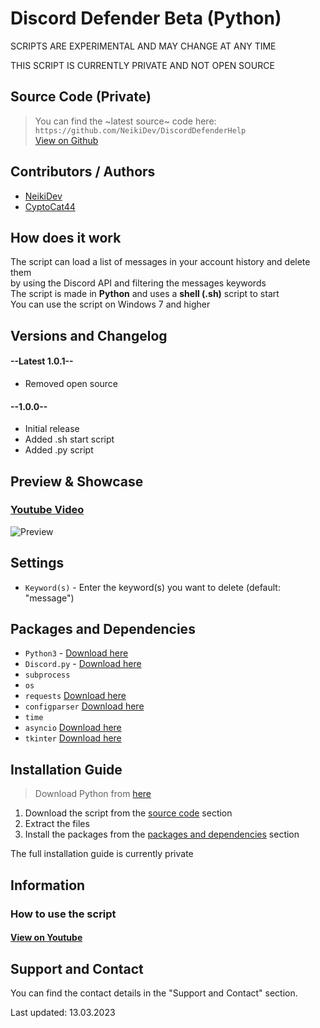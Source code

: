 # Discord Defender Beta (Python)

<p class="tip">SCRIPTS ARE EXPERIMENTAL AND MAY CHANGE AT ANY TIME</p>
<p class="tip">THIS SCRIPT IS CURRENTLY PRIVATE AND NOT OPEN SOURCE</p>

## Source Code (Private)

  > You can find the ~latest source~ code here: `https://github.com/NeikiDev/DiscordDefenderHelp` <br>
  [View on Github](https://github.com/NeikiDev/DiscordDefenderHelp)

## Contributors / Authors

  * [NeikiDev](https://neiki.dev/me.html?r=docs)
  * [CyptoCat44](#user)

## How does it work

The script can load a list of messages in your account history and delete them <br>
by using the Discord API and filtering the messages keywords <br>
The script is made in **Python** and uses a **shell (.sh)** script to start <br>
You can use the script on Windows 7 and higher <br>

## Versions and Changelog

<!-- select:start -->
<!-- select-menu-labels:Select Version -->

#### --Latest 1.0.1--

* Removed open source

#### --1.0.0--

* Initial release
* Added .sh start script
* Added .py script

<!-- select:end -->

## Preview & Showcase

### [Youtube Video](https://www.youtube.com/watch?v=azTEdi-gcdI)

![Preview](https://neiki.dev/neikianalytics.com/assets/168747470733a2f2f692e696d6775722e636f6d2f37734d783154492e7023236e67.png)

## Settings

* `Keyword(s)` - Enter the keyword(s) you want to delete (default: "message")

## Packages and Dependencies

* `Python3` - [Download here](https://www.python.org/downloads/)
* `Discord.py` - [Download here](https://pypi.org/project/discord.py/)
* `subprocess`
* `os`	
* `requests` [Download here](https://pypi.org/project/requests/)
* `configparser` [Download here](https://pypi.org/project/configparser/)
* `time` 
* `asyncio` [Download here](https://pypi.org/project/asyncio/)
* `tkinter` [Download here](https://pypi.org/project/tkinter/)

## Installation Guide

> Download Python from [here](https://www.python.org/downloads/) <br>

1. Download the script from the [source code](#source-code) section
2. Extract the files
3. Install the packages from the [packages and dependencies](#packages-and-dependencies) section

<p class="warn"> The full installation guide is currently private </p>


## Information

### How to use the script

#### [View on Youtube](https://www.youtube.com/watch?v=azTEdi-gcdI)

## Support and Contact
You can find the contact details in the "Support and Contact" section.

<p class="warn"> Last updated: 13.03.2023 </p>